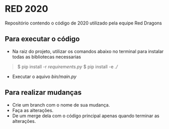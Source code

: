# RED 2020

Repositório contendo o código de 2020 utilizado pela equipe Red Dragons

## Para executar o código

- Na raiz do projeto, utilizar os comandos abaixo no terminal para instalar todas as bibliotecas necessarias
>$ pip install -r *requirements.py*
>$ pip install -e *./*
- Executar o aquivo *bin/main.py*

## Para realizar mudanças
- Crie um branch com o nome de sua mudança.
- Faça as alterações.
- De um merge dela com o código principal apenas quando terminar as alterações.
